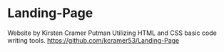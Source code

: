 # Landing-Page
Website by Kirsten Cramer Putman
Utilizing HTML and CSS basic code writing tools.
https://github.com/kcramer53/Landing-Page
